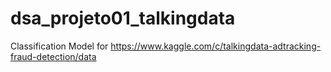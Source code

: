 # dsa_projeto01_talkingdata
Classification Model for https://www.kaggle.com/c/talkingdata-adtracking-fraud-detection/data
